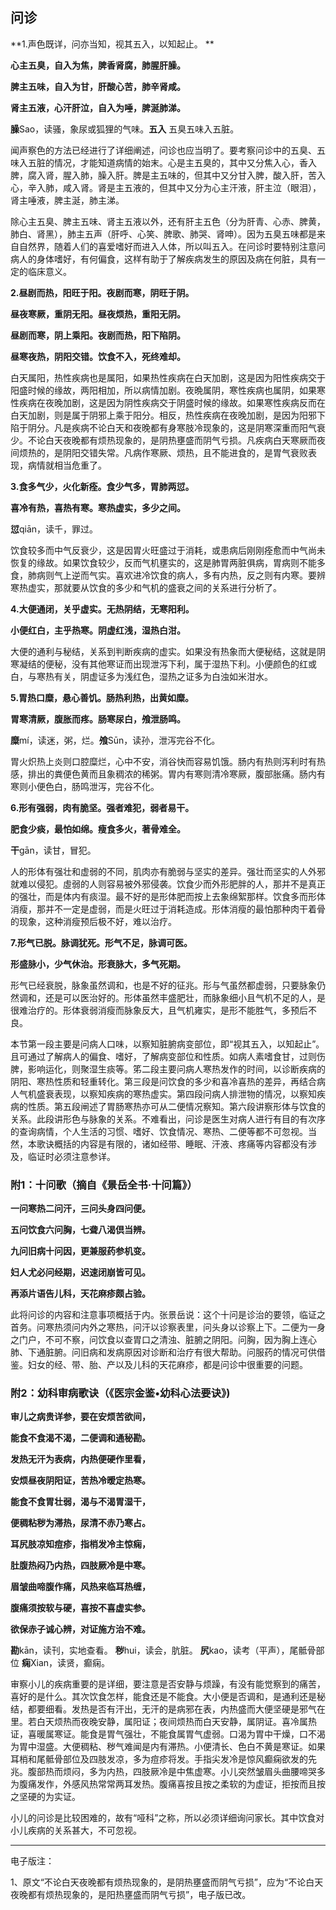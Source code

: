 ## 问诊

**1.声色既详，问亦当知，视其五入，以知起止。 **

**心主五臭，自入为焦，脾香肾腐，肺腥肝臊。**

**脾主五味，自入为甘，肝酸心苦，肺辛肾咸。**

**肾主五液，心汗肝泣，自入为唾，脾涎肺涕。**

**臊**Sao，读骚，象尿或狐狸的气味。**五入** 五臭五味入五脏。

闻声察色的方法已经进行了详细阐述，问诊也应当明了。要考察问诊中的五臭、五味入五脏的情况，才能知道病情的始末。心是主五臭的，其中又分焦入心，香入脾，腐入肾，腥入肺，臊入肝。脾是主五味的，但其中又分甘入脾，酸入肝，苦入心，辛入肺，咸入肾。肾是主五液的，但其中又分为心主汗液，肝主泣（眼泪），肾主唾液，脾主涎，肺主涕。

除心主五臭、脾主五味、肾主五液以外，还有肝主五色（分为肝青、心赤、脾黄，肺白、肾黑），肺主五声（肝呼、心笑、脾歌、肺哭、肾呻）。因为五臭五味都是来自自然界，随着人们的喜爱嗜好而进入人体，所以叫五入。在问诊时要特别注意问病人的身体嗜好，有何偏食，这样有助于了解疾病发生的原因及病在何脏，具有一定的临床意义。

**2.昼剧而热，阳旺于阳。夜剧而寒，阴旺于阴。**

**昼夜寒厥，重阴无阳。昼夜烦热，重阳无阴。**

**昼剧而寒，阴上乘阳。夜剧而热，阳下陷阴。**

**昼寒夜热，阴阳交错。饮食不入，死终难却。**

白天属阳，热性疾病也是属阳，如果热性疾病在白天加剧，这是因为阳性疾病交于阳盛时候的缘故，两阳相加，所以病情加剧。夜晩属阴，寒性疾病也属阴，如果寒性疾病在夜晚加剧，这是因为阴性疾病交于阴盛时候的缘故。如果寒性疾病反而在白天加剧，则是属于阴邪上乘于阳分。相反，热性疾病在夜晚加剧，是因为阳邪下陷于阴分。凡是疾病不论白天和夜晚都有身寒肢冷现象的，这是阴寒深重而阳气衰少。不论白天夜晚都有烦热现象的，是阴热壅盛而阴气亏损。凡疾病白天寒厥而夜间烦热的，是阴阳交错失常。凡病作寒厥、烦热，且不能进食的，是胃气衰败表现，病情就相当危重了。

**3.食多气少，火化新痊。食少气多，胃肺两愆。**

**喜冷有热，喜热有寒。寒热虚实，多少之间。**

**愆**qiān，读千，罪过。

饮食较多而中气反衰少，这是因胃火旺盛过于消耗，或患病后刚刚痊愈而中气尚未恢复的缘故。如果饮食较少，反而气机壅实的，这是肺胃两脏俱病，胃病则不能多食，肺病则气上逆而气实。喜欢进冷饮食的病人，多有内热，反之则有内寒。要辨寒热虚实，那就要从饮食的多少和气机的盛衰之间的关系进行分析了。

**4.大便通闭，关乎虚实。无热阴结，无寒阳利。**

**小便红白，主乎热寒。阴虚红浅，湿热白泔。**

大便的通利与秘结，关系到判断疾病的虚实。如果没有热象而大便秘结，这就是阴寒凝结的便秘，没有其他寒证而出现泄泻下利，属于湿热下利。小便颜色的红或白，与寒热有关，阴虚证多为浅红色，湿热之证多为白浊如米泔水。

**5.胃热口糜，悬心善饥。肠热利热，出黄如糜。**

**胃寒清厥，腹胀而疼。肠寒尿白，飧泄肠鸣。**

**糜**mí，读迷，粥，烂。**飧**Sūn，读孙，泄泻完谷不化。

胃火炽热上炎则口腔糜烂，心中不安，消谷快而容易饥饿。肠内有热则泻利时有热感，排出的粪便色黄而且象稠浓的稀粥。胃内有寒则清冷寒厥，腹部胀痛。肠内有寒则小便色白，肠鸣泄泻，完谷不化。

**6.形有强弱，肉有脆坚。强者难犯，弱者易干。**

**肥食少痰，最怕如绵。瘦食多火，著骨难全。**

**干**gān，读甘，冒犯。

人的形体有强壮和虚弱的不同，肌肉亦有脆弱与坚实的差异。强壮而坚实的人外邪就难以侵犯。虛弱的人则容易被外邪侵袭。饮食少而外形肥胖的人，那并不是真正的强壮，而是体内有痰湿。最不好的是形体肥而按上去象绵絮那样。饮食多而形体消瘦，那并不一定是虚弱，而是火旺过于消耗造成。形体消瘦的最怕那种肉干着骨的现象，这种消瘦预后极不好，难以治疗。

**7.形气已脱。脉调犹死。形气不足，脉调可医。**

**形盛脉小，少气休治。形衰脉大，多气死期。**

形气已经衰脱，脉象虽然调和，也是不好的征兆。形与气虽然都虚弱，只要脉象仍然调和，还是可以医治好的。形体虽然丰盛肥壮，而脉象细小且气机不足的人，是很难治疗的。形体衰弱消瘦而脉象反大，且气机雍实，是形不能胜气，多预后不良。

本节第一段主要是问病人口味，以察知脏腑病变部位，即“视其五入，以知起止”。且可通过了解病人的偏食、嗜好，了解病变部位和性质。如病人素嗜食甘，过则伤脾，影响运化，则聚湿生痰等。笫二段主要问病人寒热发作的时间，以诊断疾病的阴阳、寒热性质和轻重转化。第三段是问饮食的多少和喜冷喜热的差异，再结合病人气机盛衰表现，以察知疾病的寒热虚实。第四段问病人排泄物的情况，以察知疾病的性质。第五段闸述了胃肠寒热亦可从二便情况察知。第六段讲察形体与饮食的关系。此段讲形色与脉象的关系。不难看出，问诊是医生对病人进行有目的有次序的查询病情，个人生活的习惯、嗜好、饮食情况、寒热、二便等都不可忽视。当然，本歌诀概括的内容是有限的，诸如经带、睡眠、汗液、疼痛等内容都没有涉及，临证时必须注意参详。

### **附1：十问歌**（摘自《景岳全书·十问篇》）

**一问寒热二问汗，三问头身四问便。**

**五问饮食六问胸，七聋八渴倶当辨。**

**九问旧病十问因，更兼服药参机变。**

**妇人尤必问经期，迟速闭崩皆可见。**

**再添片语告儿科，天花麻疹颇占验。**

此将问诊的内容和注意事项概括于内。张景岳说：这个十问是诊治的要领，临证之首务。问寒热须问内外之寒热，问汗以诊察表里，问头身以诊察上下。二便为一身之门户，不可不察，问饮食以查胃口之清浊、脏腑之阴阳。问胸，因为胸上连心肺、下通脏腑。问旧病和发病原因对诊断和治疗有很大帮助。问服药的情况可供借鉴。妇女的经、带、胎、产以及儿科的天花麻疹，都是问诊中很重要的问题。

### **附2：幼科审病歌诀**（《医宗金鉴•幼科心法要诀》)

**审儿之病贵详参，要在安烦苦欲间，**

**能食不食渴不渴，二便调和通秘勘。**

**发热无汗为表病，内热便硬作里看，**

**安烦昼夜阴阳证，苦热冷暧定热寒。**

**能食不食胃壮弱，渴与不渴胃湿干，**

**便稠粘秽为滞热，尿清不赤乃寒占。**

**耳尻肢凉知痘疹，指梢发冷主惊痫，**

**肚腹热闷乃内热，四肢厥冷是中寒。**

**眉皱曲啼腹作痛，风热来临耳热缠，**

**腹痛须按软与硬，喜按不喜虚实参。**

**欲保赤子诚心辨，对证施方治不难。**

**勘**kān，读刊，实地查看。 **秽**hui，读会，肮脏。 **尻**kao，读考（平声），尾骶骨部位 **痫**Xian，读贤，癫痫。

审察小儿的疾病重要的是详细，要注意是否安静与烦躁，有没有能觉察到的痛苦，喜好的是什么。其次饮食怎样，能食还是不能食。大小便是否调和，是通利还是秘结，都要细看。发热是否有汗出，无汗的是病邪在表，内热盛而大便坚硬是邪气在里。若白天烦热而夜晚安静，属阳证；夜间烦热而白天安静，属阴证。喜冷属热证，喜暖属寒证。能食是胃气强壮，不能食属胃气虚弱。口渴为胃中干燥，口不渴为胃中湿盛。大便稠粘、秽气难闻是内有滞热。小便清长、色白不黄是寒证。如果耳梢和尾骶骨部位及四肢发凉，多为痘疹将发。手指尖发冷是惊风癫痫欲发的先兆。腹部热而烦闷，多为内热，四肢厥冷是中焦虚寒。小儿突然皱眉头曲腰啼哭多为腹痛发作，外感风热常常两耳发热。腹痛喜按且按之柔软的为虚证，拒按而且按之坚硬的为实证。

小儿的问诊是比较困难的，故有“哑科”之称，所以必须详细询问家长。其中饮食对小儿疾病的关系甚大，不可忽视。



------

电子版注：

1、原文“不论白天夜晚都有烦热现象的，是阴热壅盛而阴气亏损”，应为“不论白天夜晚都有烦热现象的，是阳热壅盛而阴气亏损”，电子版已改。
